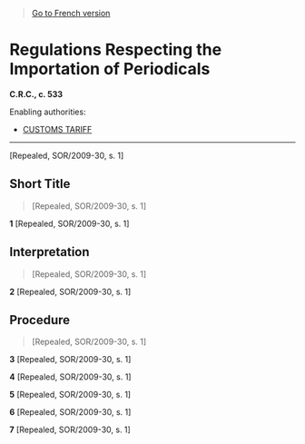 > [Go to French version](/fr/Règlements/Codification%20des%20règlements%20du%20Canada/501-600/C.R.C.,%20ch.%20533.md)

# Regulations Respecting the Importation of Periodicals

**C.R.C., c. 533**

Enabling authorities: 
- [CUSTOMS TARIFF](/en/Acts/Statutes%20of%20Canada/1997/c.%2036.md)

----------


[Repealed, SOR/2009-30, s. 1]



## Short Title
> [Repealed, SOR/2009-30, s. 1]



**1** [Repealed, SOR/2009-30, s. 1]




## Interpretation
> [Repealed, SOR/2009-30, s. 1]



**2** [Repealed, SOR/2009-30, s. 1]




## Procedure
> [Repealed, SOR/2009-30, s. 1]



**3** [Repealed, SOR/2009-30, s. 1]



**4** [Repealed, SOR/2009-30, s. 1]



**5** [Repealed, SOR/2009-30, s. 1]



**6** [Repealed, SOR/2009-30, s. 1]



**7** [Repealed, SOR/2009-30, s. 1]


